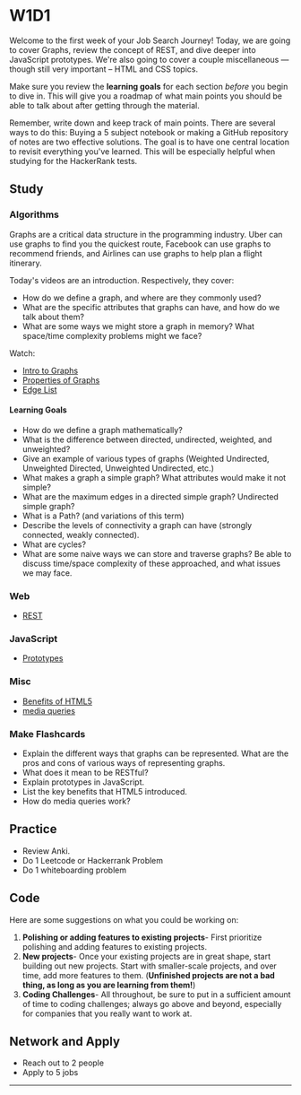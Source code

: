 # W1D1

Welcome to the first week of your Job Search Journey! Today, we are going to cover Graphs, review the concept of REST, and dive deeper into JavaScript prototypes. We're also going to cover a couple miscellaneous — though still very important – HTML and CSS topics.

Make sure you review the **learning goals** for each section _before_ you begin to dive in. This will give you a roadmap of what main points you should be able to talk about after getting through the material. 

Remember, write down and keep track of main points. There are several ways to do this: Buying a 5 subject notebook or making a GitHub repository of notes are two effective solutions. The goal is to have one central location to revisit everything you've learned. This will be especially helpful when studying for the HackerRank tests.

## Study

### Algorithms

Graphs are a critical data structure in the programming industry. Uber can use graphs to find you the quickest route, Facebook can use graphs to recommend friends, and Airlines can use graphs to help plan a flight itinerary. 

Today's videos are an introduction. Respectively, they cover:

- How do we define a graph, and where are they commonly used?
- What are the specific attributes that graphs can have, and how do we talk about them?
- What are some ways we might store a graph in memory? What space/time complexity problems might we face? 

Watch: 
* [Intro to Graphs](https://www.youtube.com/watch?v=gXgEDyodOJU)
* [Properties of Graphs](https://www.youtube.com/watch?v=AfYqN3fGapc)
* [Edge List](https://www.youtube.com/watch?v=ZdY1Fp9dKzs&index=40&list=PL2_aWCzGMAwI3W_JlcBbtYTwiQSsOTa6P)

#### Learning Goals 
- How do we define a graph mathematically?
- What is the difference between directed, undirected, weighted, and unweighted?
- Give an example of various types of graphs (Weighted Undirected, Unweighted Directed, Unweighted Undirected, etc.)
- What makes a graph a simple graph? What attributes would make it not simple?
- What are the maximum edges in a directed simple graph? Undirected simple graph?
- What is a Path? (and variations of this term)
- Describe the levels of connectivity a graph can have (strongly connected, weakly connected).
- What are cycles?
- What are some naive ways we can store and traverse graphs? Be able to discuss time/space complexity of these approached, and what issues we may face.  

### Web

* [REST](https://codewords.recurse.com/issues/five/what-restful-actually-means)

### JavaScript

* [Prototypes](https://javascript.info/function-prototype)

### Misc

* [Benefits of HTML5](https://tympanus.net/codrops/2011/11/24/top-10-reasons-to-use-html5-right-now/)
* [media queries](https://www.w3schools.com/css/css_rwd_mediaqueries.asp)

### Make Flashcards

* Explain the different ways that graphs can be represented. What are the
  pros and cons of various ways of representing graphs.
* What does it mean to be RESTful?
* Explain prototypes in JavaScript.
* List the key benefits that HTML5 introduced.
* How do media queries work?

## Practice

* Review Anki.
* Do 1 Leetcode or Hackerrank Problem
* Do 1 whiteboarding problem

## Code

Here are some suggestions on what you could be working on:

1. **Polishing or adding features to existing projects**- First prioritize polishing and adding features to existing projects.
1. **New projects**- Once your existing projects are in great shape, start building out new projects. Start with smaller-scale projects, and over time, add more features to them. (**Unfinished projects are not a bad thing, as long as you are learning from them!**)
1. **Coding Challenges**- All throughout, be sure to put in a sufficient amount of time to coding challenges; always go above and beyond, especially for companies that you really want to work at.

## Network and Apply

* Reach out to 2 people
* Apply to 5 jobs

---



   